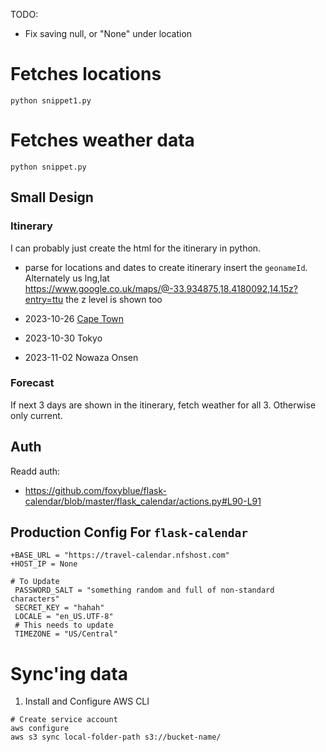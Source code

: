 TODO:

- Fix saving null, or "None" under location

# Fetches locations

```
python snippet1.py
```

# Fetches weather data

```
python snippet.py
```

## Small Design

### Itinerary

I can probably just create the html for the itinerary
in python.

- parse for locations and dates to create itinerary
  insert the `geonameId`. Alternately us lng,lat
  https://www.google.co.uk/maps/@-33.934875,18.4180092,14.15z?entry=ttu
  the z level is shown too

- 2023-10-26 [Cape Town](https://www.geonames.org/3369157)
- 2023-10-30 Tokyo
- 2023-11-02 Nowaza Onsen

### Forecast

If next 3 days are shown in the itinerary, fetch weather
for all 3. Otherwise only current.

## Auth

Readd auth:
- https://github.com/foxyblue/flask-calendar/blob/master/flask_calendar/actions.py#L90-L91

## Production Config For `flask-calendar`

```
+BASE_URL = "https://travel-calendar.nfshost.com"
+HOST_IP = None

# To Update
 PASSWORD_SALT = "something random and full of non-standard characters"
 SECRET_KEY = "hahah"
 LOCALE = "en_US.UTF-8"
 # This needs to update
 TIMEZONE = "US/Central"
```

# Sync'ing data

1. Install and Configure AWS CLI

```
# Create service account
aws configure
aws s3 sync local-folder-path s3://bucket-name/
```
